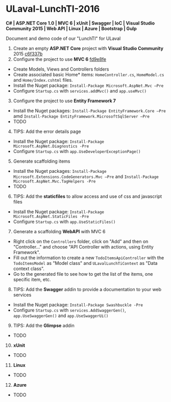 # ULaval-LunchTI-2016

**C# | ASP.NET Core 1.0 | MVC 6 | xUnit | Swagger | IoC | Visual Studio Community 2015 | Web API | Linux | Azure | Bootstrap | Gulp**

Document and demo code of our "LunchTI" for ULaval

1. Create an empty **ASP.NET Core** project with **Visual Studio Community** 2015 [c6f337b](https://github.com/nurunquebec/ULaval-LunchTI-2016/commit/c6f337b2d067462878685ae5dc3be5ec1f263750)
2. Configure the project to use **MVC 6** [fd9e8fe](https://github.com/nurunquebec/ULaval-LunchTI-2016/commit/fd9e8feafa7a75a1ceee942c418c08a0e04c7fa5)
  * Create Models, Views and Controllers folders
  * Create associated basic Home* items: `HomeController.cs`, `HomeModel.cs` and `Home/Index.cshtml` files.
  * Install the Nuget package: `Install-Package Microsoft.AspNet.Mvc –Pre`
  * Configure `Startup.cs` with `services.addMvc()` and `app.useMvc()`
3. Configure the project to use **Entity Framework 7**
  * Install the Nuget packages: `Install-Package EntityFramework.Core –Pre` amd `Install-Package EntityFramework.MicrosoftSqlServer –Pre`
  * TODO
4. TIPS: Add the error details page
  * Install the Nuget package: `Install-Package Microsoft.AspNet.Diagnostics -Pre`
  * Configure `Startup.cs` with `app.UseDeveloperExceptionPage()`
5. Generate scaffolding items
  * Install the Nuget packages: `Install-Package Microsoft.Extensions.CodeGenerators.Mvc –Pre` and `Install-Package Microsoft.AspNet.Mvc.TagHelpers -Pre`
  * TODO
6. TIPS: Add the **staticfiles** to allow access and use of css and javascript files
  * Install the Nuget package: `Install-Package Microsoft.AspNet.StaticFiles -Pre`
  * Configure `Startup.cs` with `app.UseStaticFiles()`
7. Generate a scaffolding **WebAPI** with MVC 6
  * Right click on the `Controllers` folder, click on "Add" and then on "Controller..." and choose "API Controller with actions, using Entity Framework".
  * Fill out the information to create a new `TodoItemsApiController` with the `TodoItemsModel` as "Model class" and `ULavalLunchTiContext` as "Data context class".
  * Go to the generated file to see how to get the list of the items, one specific item, etc.
8. TIPS: Add the **Swagger** addin to provide a documentation to your web services
  * Install the Nuget package: `Install-Package Swashbuckle -Pre`
  * Configure `Startup.cs` with `services.AddSwaggerGen()`, `app.UseSwaggerGen()` and `app.UseSwaggerUi()`
9. TIPS: Add the **Glimpse** addin
  * TODO
10. **xUnit**
  * TODO
11. **Linux**
  * TODO
12. **Azure**
  * TODO

